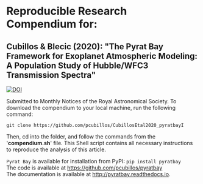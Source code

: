 # Reproducible Research Compendium for:

## Cubillos & Blecic (2020): "The Pyrat Bay Framework for Exoplanet Atmospheric Modeling: A Population Study of Hubble/WFC3 Transmission Spectra"

[![DOI](https://zenodo.org/badge/DOI/10.5281/zenodo.0000000.svg)](https://doi.org/10.5281/zenodo.0000000)

Submitted to Monthly Notices of the Royal Astronomical Society. To download the compendium to your local machine, run the following command:
```shell
git clone https://github.com/pcubillos/CubillosEtal2020_pyratbayI
```

Then, cd into the folder, and follow the commands from the '**compendium.sh**' file.  This Shell script contains all necessary instructions to reproduce the analysis of this article.

``Pyrat Bay`` is available for installation from PyPI: ``pip install pyratbay``  
The code is available at https://github.com/pcubillos/pyratbay  
The documentation is available at <http://pyratbay.readthedocs.io>.
